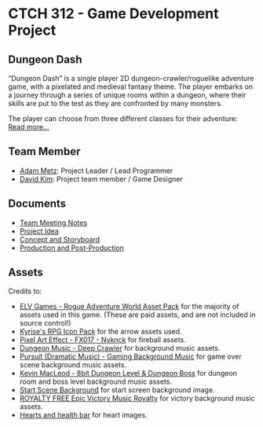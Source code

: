 # CTCH 312 - Game Development Project

## Dungeon Dash
“Dungeon Dash” is a single player 2D dungeon-crawler/roguelike adventure game, with a pixelated and medieval fantasy theme. The player embarks on a journey through a series of unique rooms within a dungeon, where their skills are put to the test as they are confronted by many monsters. 

The player can choose from three different classes for their adventure: [Read more...](/Documents/README.md) 

## Team Member
- [Adam Metz](https://github.com/AdamMetz): Project Leader / Lead Programmer
- [David Kim](https://github.com/dav1dk1m): Project team member / Game Designer

## Documents
- [Team Meeting Notes](/Documents/MeetingNotes.md)
- [Project Idea](/Documents/README.md)
- [Concept and Storyboard](/Documents/Dungeon%20Dash%20-%20Concept%20and%20Storyboard.pdf)
- [Production and Post-Production](/Documents/Dungeon%20Dash%20-%20Production%20and%20Post-Production.pdf)


## Assets
Credits to: 
- [ELV Games - Rogue Adventure World Asset Pack](https://elvgames.itch.io/rogue-adventure-world) for the majority of assets used in this game. (These are paid assets, and are not included in source control!)
- [Kyrise's RPG Icon Pack](https://kyrise.itch.io/kyrises-free-16x16-rpg-icon-pack) for the arrow assets used.
- [Pixel Art Effect - FX017 - Nyknck](https://nyknck.itch.io/pixelarteffectfx017) for fireball assets.
- [Dungeon Music - Deep Crawler](https://crossedkiller.itch.io/dungeon-music) for background music assets.
- [Pursuit (Dramatic Music) - Gaming Background Music](https://www.youtube.com/watch?v=NOc8yz985T4) for game over scene background music assets.
- [Kevin MacLeod - 8bit Dungeon Level & Dungeon Boss](https://www.youtube.com/watch?v=In9xTpfjorU&list=PLwJjxqYuirCLkq42mGw4XKGQlpZSfxsYd&index=10) for dungeon room and boss level background music assets.
- [Start Scene Background](https://www.artstation.com/artwork/QrYv8E) for start screen background image.
- [ROYALTY FREE Epic Victory Music Royalty](https://www.youtube.com/watch?v=5JeU0pYk0dg) for victory background music assets.
- [Hearts and health bar](https://fliflifly.itch.io/hearts-and-health-bar) for heart images.